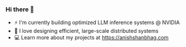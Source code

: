 ### Hi there 👋

- ⚡ I'm currently building optimized LLM inference systems @ NVIDIA
- 💬 I love designing efficient, large-scale distributed systems
- 💻 Learn more about my projects at https://anishshanbhag.com
